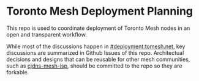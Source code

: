 Toronto Mesh Deployment Planning
================================

This repo is used to coordinate deployment of Toronto Mesh nodes in an open and transparent workflow.

While most of the discussions happen in [#deployment:tomesh.net](https://chat.tomesh.net/#/room/#deployment:tomesh.net), key discussions are summarized in Github Issues of this repo. Architectual decisions and designs that can be reusable for other mesh communities, such as [cjdns-mesh-isp](./docs/cjdns-mesh-isp.md), should be committed to the repo so they are forkable.
